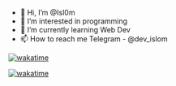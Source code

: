 - 👋 Hi, I’m @Isl0m
- 👀 I’m interested in programming
- 🌱 I’m currently learning Web Dev
- 📫 How to reach me Telegram - @dev_islom

[![wakatime](https://wakatime.com/badge/user/4c79dfe6-9a43-45c7-acac-3874dab2d375.svg)](https://wakatime.com/@4c79dfe6-9a43-45c7-acac-3874dab2d375)

<!---
Isl0m/Isl0m is a ✨ special ✨ repository because its `README.md` (this file) appears on your GitHub profile.
You can click the Preview link to take a look at your changes.
--->

[![wakatime](https://wakatime.com/badge/user/4c79dfe6-9a43-45c7-acac-3874dab2d375.svg)](https://wakatime.com/@4c79dfe6-9a43-45c7-acac-3874dab2d375)
